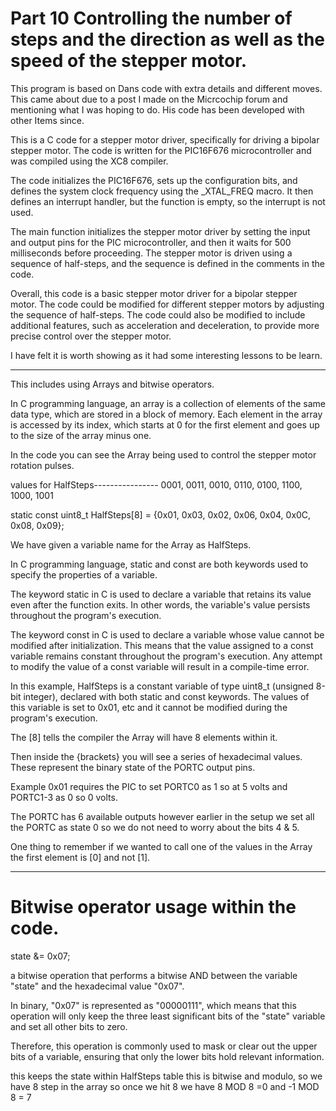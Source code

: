 # Part 10 Controlling the number of steps and the direction as well as the speed of the stepper motor.

This program is based on Dans code with extra details and different moves. This came about due to a post I made on the Micrcochip forum and mentioning what I was hoping to do. His code has been developed with other Items since.

This is a C code for a stepper motor driver, specifically for driving a bipolar stepper motor. The code is written for the PIC16F676 microcontroller and was compiled using the XC8 compiler.

The code initializes the PIC16F676, sets up the configuration bits, and defines the system clock frequency using the _XTAL_FREQ macro. It then defines an interrupt handler, but the function is empty, so the interrupt is not used.

The main function initializes the stepper motor driver by setting the input and output pins for the PIC microcontroller, and then it waits for 500 milliseconds before proceeding. The stepper motor is driven using a sequence of half-steps, and the sequence is defined in the comments in the code.

Overall, this code is a basic stepper motor driver for a bipolar stepper motor. The code could be modified for different stepper motors by adjusting the sequence of half-steps. The code could also be modified to include additional features, such as acceleration and deceleration, to provide more precise control over the stepper motor.

I have felt it is worth showing as it had some interesting lessons to be learn.

----------------------------------------------------------------------------------------------------------------------------------------------------------

This includes using Arrays and bitwise operators.

In C programming language, an array is a collection of elements of the same data type, which are stored in a block of memory. Each element in the array is accessed by its index, which starts at 0 for the first element and goes up to the size of the array minus one.

In the code you can see the Array being used to control the stepper motor rotation pulses.

values for HalfSteps---------------- 0001, 0011, 0010, 0110, 0100, 1100, 1000, 1001 

static const uint8_t HalfSteps[8] = {0x01, 0x03, 0x02, 0x06, 0x04, 0x0C, 0x08, 0x09};

We have given a variable name for the Array as HalfSteps.

In C programming language, static and const are both keywords used to specify the properties of a variable.

The keyword static in C is used to declare a variable that retains its value even after the function exits. In other words, the variable's value persists throughout the program's execution.

The keyword const in C is used to declare a variable whose value cannot be modified after initialization. This means that the value assigned to a const variable remains constant throughout the program's execution. Any attempt to modify the value of a const variable will result in a compile-time error.

In this example, HalfSteps is a constant variable of type uint8_t (unsigned 8-bit integer), declared with both static and const keywords. The values of this variable is set to 0x01, etc and it cannot be modified during the program's execution.

The [8] tells the compiler the Array will have 8 elements within it.

Then inside the {brackets} you will see a series of hexadecimal values. These represent the binary state of the PORTC output pins.

Example 0x01 requires the PIC to set PORTC0 as 1 so at 5 volts and PORTC1-3 as 0 so 0 volts.

The PORTC has 6 available outputs however earlier in the setup we set all the PORTC as state 0 so we do not need to worry about the bits 4 & 5.

One thing to remember if we wanted to call one of the values in the Array the first element is [0] and not [1].

------------------------------------------------------------------------------------------------------------------

# Bitwise operator usage within the code.

state &= 0x07;

a bitwise operation that performs a bitwise AND between the variable "state" and the hexadecimal value "0x07".

In binary, "0x07" is represented as "00000111", which means that this operation will only keep the three least significant bits of the "state" variable and set all other bits to zero.

Therefore, this operation is commonly used to mask or clear out the upper bits of a variable, ensuring that only the lower bits hold relevant information.

this keeps the state within HalfSteps table this is bitwise and modulo, so we have 8 step in the array so once we hit 8 we have 8 MOD 8 =0 and -1 MOD 8 = 7
